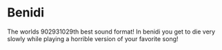 Benidi
======

The worlds 902931029th best sound format!
In benidi you get to die very slowly while playing a horrible version of your favorite song!
